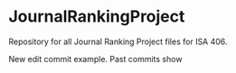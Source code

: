 # JournalRankingProject
Repository for all Journal Ranking Project files for ISA 406. 

New edit commit example. Past commits show 

